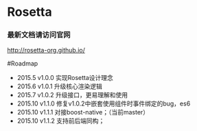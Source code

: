 # Rosetta

### 最新文档请访问官网
http://rosetta-org.github.io/

#Roadmap
* 2015.5 v1.0.0 实现Rosetta设计理念
* 2015.6 v1.0.1 升级核心渲染逻辑
* 2015.7 v1.0.2 升级接口，更易理解和使用
* 2015.10 v1.1.0 修复v1.0.2中嵌套使用组件时事件绑定的bug，es6
* 2015.10 v1.1.1 对接boost-native；（当前master）
* 2015.10 v1.1.2 支持前后端同构；

